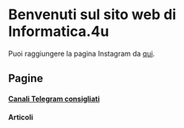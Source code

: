 # Benvenuti sul sito web di Informatica.4u
Puoi raggiungere la pagina Instagram da [qui](https://www.instagram.com/informatica.4u/).

## Pagine
#### [Canali Telegram consigliati](https://github.com/Informatica4u/website/blob/gh-pages/telegramchannel.md)
#### Articoli
